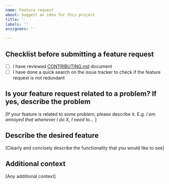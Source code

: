 ```yaml
---
name: Feature request
about: Suggest an idea for this project
title: ''
labels: ''
assignees: ''

---
```


## Checklist before submitting a feature request

- [ ] I have reviewed [CONTRIBUTING.md](https://github.com/opencaesar/oml-vision/blob/master/CONTRIBUTING.md) document
- [ ] I have done a quick search on the issue tracker to check if the feature request is not redundant

## Is your feature request related to a problem? If yes, describe the problem

[If your feature is related to some problem, please describe it. E.g. _I am annoyed that whenever I do X, I need to..._ ]

## Describe the desired feature

[Clearly and concisely describe the functionality that you would like to see]

## Additional context

[Any additional context]
